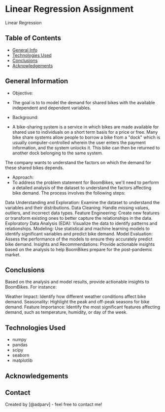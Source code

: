 # Linear Regression Assignment
Linear Regression

## Table of Contents
* [General Info](#general-information)
* [Technologies Used](#technologies-used)
* [Conclusions](#conclusions)
* [Acknowledgements](#acknowledgements)

## General Information
- Objective:
- The goal is to to model the demand for shared bikes with the available independent and dependent variables.

- Background:
- A bike-sharing system is a service in which bikes are made available for shared use to individuals on a short term basis for a price or free. Many bike share systems allow people to borrow a bike from a "dock" which is usually computer-controlled wherein the user enters the payment information, and the system unlocks it. This bike can then be returned to another dock belonging to the same system.

The company wants to understand the factors on which the demand for these shared bikes depends. 

- Approach:
- To address the problem statement for BoomBikes, we'll need to perform a detailed analysis of the dataset to understand the factors affecting bike demand. The process involves the following steps:

Data Understanding and Exploration: Examine the dataset to understand the variables and their distributions.
Data Cleaning: Handle missing values, outliers, and incorrect data types.
Feature Engineering: Create new features or transform existing ones to better capture the relationships in the data.
Exploratory Data Analysis (EDA): Visualize the data to identify patterns and relationships.
Modeling: Use statistical and machine learning models to identify significant variables and predict bike demand.
Model Evaluation: Assess the performance of the models to ensure they accurately predict bike demand.
Insights and Recommendations: Provide actionable insights based on the analysis to help BoomBikes prepare for the post-pandemic market.

<!-- You don't have to answer all the questions - just the ones relevant to your project. -->

## Conclusions
Based on the analysis and model results, provide actionable insights to BoomBikes. For instance:

Weather Impact: Identify how different weather conditions affect bike demand.
Seasonality: Highlight the peak and off-peak seasons for bike demand.
Feature Importance: Identify the most significant features affecting demand, such as temperature, humidity, or day of the week.

<!-- You don't have to answer all the questions - just the ones relevant to your project. -->


## Technologies Used
- numpy
- pandas
- scipy
- seaborn
- matplotlib
  

<!-- As the libraries versions keep on changing, it is recommended to mention the version of library used in this project -->

## Acknowledgements

## Contact
Created by [@adparv] - feel free to contact me!
